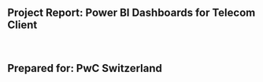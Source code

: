 <h2>Project Report: Power BI Dashboards for Telecom Client</h2>
<br>
<h2>Prepared for: PwC Switzerland</h2>
